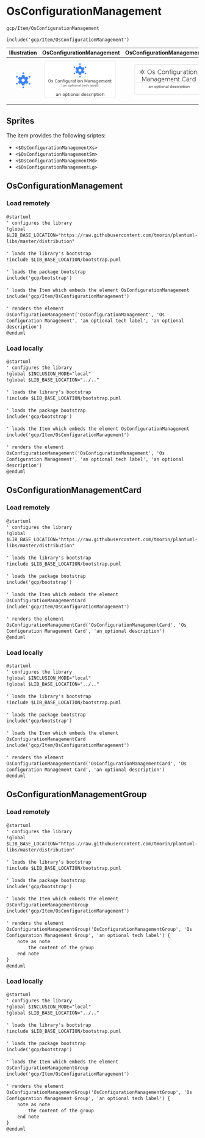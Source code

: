# OsConfigurationManagement


```text
gcp/Item/OsConfigurationManagement
```

```text
include('gcp/Item/OsConfigurationManagement')
```



| Illustration | OsConfigurationManagement | OsConfigurationManagementCard | OsConfigurationManagementGroup |
| :---: | :---: | :---: | :---: |
| ![illustration for Illustration](../../gcp/Item/OsConfigurationManagement.png) | ![illustration for OsConfigurationManagement](../../gcp/Item/OsConfigurationManagement.Local.png) | ![illustration for OsConfigurationManagementCard](../../gcp/Item/OsConfigurationManagementCard.Local.png) | ![illustration for OsConfigurationManagementGroup](../../gcp/Item/OsConfigurationManagementGroup.Local.png) |



## Sprites
The item provides the following sriptes:

- `<$OsConfigurationManagementXs>`
- `<$OsConfigurationManagementSm>`
- `<$OsConfigurationManagementMd>`
- `<$OsConfigurationManagementLg>`





## OsConfigurationManagement

### Load remotely
```plantuml
@startuml
' configures the library
!global $LIB_BASE_LOCATION="https://raw.githubusercontent.com/tmorin/plantuml-libs/master/distribution"

' loads the library's bootstrap
!include $LIB_BASE_LOCATION/bootstrap.puml

' loads the package bootstrap
include('gcp/bootstrap')

' loads the Item which embeds the element OsConfigurationManagement
include('gcp/Item/OsConfigurationManagement')

' renders the element
OsConfigurationManagement('OsConfigurationManagement', 'Os Configuration Management', 'an optional tech label', 'an optional description')
@enduml
```

### Load locally
```plantuml
@startuml
' configures the library
!global $INCLUSION_MODE="local"
!global $LIB_BASE_LOCATION="../.."

' loads the library's bootstrap
!include $LIB_BASE_LOCATION/bootstrap.puml

' loads the package bootstrap
include('gcp/bootstrap')

' loads the Item which embeds the element OsConfigurationManagement
include('gcp/Item/OsConfigurationManagement')

' renders the element
OsConfigurationManagement('OsConfigurationManagement', 'Os Configuration Management', 'an optional tech label', 'an optional description')
@enduml
```

## OsConfigurationManagementCard

### Load remotely
```plantuml
@startuml
' configures the library
!global $LIB_BASE_LOCATION="https://raw.githubusercontent.com/tmorin/plantuml-libs/master/distribution"

' loads the library's bootstrap
!include $LIB_BASE_LOCATION/bootstrap.puml

' loads the package bootstrap
include('gcp/bootstrap')

' loads the Item which embeds the element OsConfigurationManagementCard
include('gcp/Item/OsConfigurationManagement')

' renders the element
OsConfigurationManagementCard('OsConfigurationManagementCard', 'Os Configuration Management Card', 'an optional description')
@enduml
```

### Load locally
```plantuml
@startuml
' configures the library
!global $INCLUSION_MODE="local"
!global $LIB_BASE_LOCATION="../.."

' loads the library's bootstrap
!include $LIB_BASE_LOCATION/bootstrap.puml

' loads the package bootstrap
include('gcp/bootstrap')

' loads the Item which embeds the element OsConfigurationManagementCard
include('gcp/Item/OsConfigurationManagement')

' renders the element
OsConfigurationManagementCard('OsConfigurationManagementCard', 'Os Configuration Management Card', 'an optional description')
@enduml
```

## OsConfigurationManagementGroup

### Load remotely
```plantuml
@startuml
' configures the library
!global $LIB_BASE_LOCATION="https://raw.githubusercontent.com/tmorin/plantuml-libs/master/distribution"

' loads the library's bootstrap
!include $LIB_BASE_LOCATION/bootstrap.puml

' loads the package bootstrap
include('gcp/bootstrap')

' loads the Item which embeds the element OsConfigurationManagementGroup
include('gcp/Item/OsConfigurationManagement')

' renders the element
OsConfigurationManagementGroup('OsConfigurationManagementGroup', 'Os Configuration Management Group', 'an optional tech label') {
    note as note
        the content of the group
    end note
}
@enduml
```

### Load locally
```plantuml
@startuml
' configures the library
!global $INCLUSION_MODE="local"
!global $LIB_BASE_LOCATION="../.."

' loads the library's bootstrap
!include $LIB_BASE_LOCATION/bootstrap.puml

' loads the package bootstrap
include('gcp/bootstrap')

' loads the Item which embeds the element OsConfigurationManagementGroup
include('gcp/Item/OsConfigurationManagement')

' renders the element
OsConfigurationManagementGroup('OsConfigurationManagementGroup', 'Os Configuration Management Group', 'an optional tech label') {
    note as note
        the content of the group
    end note
}
@enduml
```


